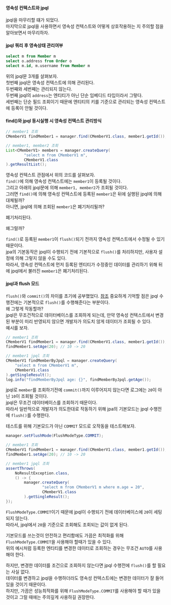 #### 영속성 컨텍스트와 jpql
jpql을 마무리할 떄가 되었다.  
마지막으로 jpql을 사용하면서 영속성 컨텍스트와 어떻게 상호작용하는 지 주의할 점을 알아보면서 마무리하자.  


#### jpql 쿼리 후 영속상태 관리여부
~~~sql
select m from Member m
select o.address from Order o
select m.id, m.username from Member m
~~~
위의 jpql문 3개를 살펴보자.  
첫번째 jpql은 영속성 컨텍스트에 의해 관리된다.  
두번쨰와 세번째는 관리되지 않는다.  
두번째 jpql의 `address`는 엔티티가 아닌 단순 임베디드 타입이라서 그렇다.  
세번째는 단순 필드 조회이기 때문에 엔티티의 키를 기준으로 관리되는 영속성 컨텍스트에 등록이 안될 것이다.



#### find()와 jpql 동시실행 시 영속성 컨텍스트 관리방식
~~~java
// member1 조회
CMemberV1 findMember1 = manager.find(CMemberV1.class, member1.getId());

// member1, member2 조회
List<CMemberV1> members = manager.createQuery(
        "select m from CMemberV1 m",
        CMemberV1.class
).getResultList();
~~~
영속성 컨텍스트 관점에서 위의 코드를 살펴보자.  
`find()`에 의해 영속성 컨텍스트에는 `member1`이 등록될 것이다.  
그리고 아래의 jpql문에 의해 `member1, member2`가 조회될 것이다.  
그러면 `find()`에 의해 영속성 컨텍스트에 등록된 `member1`은 뒤에 실행된 jpql에 의해 대체될까?  
아니면, jpql에 의해 조회된 `member1`은 폐기처리될까?  

폐기처리된다.  

왜그럴까?  

`find()`로 등록된 `member1`이 `flush()`되기 전까지 영속성 컨텍스트에서 수정될 수 있기 때문이다.  
jpa의 기본동작은 jpql이 수행되기 전에 기본적으로 `flush()`를 처리하지만, 사용자 설정에 의해 그렇지 않을 수도 있다.  
따라서, 영속성 컨텍스트에 먼저 등록된 엔티티가 수정중인 데이터를 관리하기 위해 뒤에 jpql에서 불러진 `member1`은 폐기처리된다.  



#### jpql과 flush 모드
`flush()`와 `commit()`의 차이를 초기에 공부했었다. [참조](../../ch1/description/3_flush.md)
중요하게 기억할 점은 jpql 수행전에는 기본적으로 `flush()`를 수행해준다는 부분이다.  
왜 그렇게 작동할까?  
jpql은 무조건적으로 데이터베이스를 조회하게 되는데, 만약 영속성 컨텍스트에서 변경된 부분이 미리 반영되지 않으면 개발자가 의도치 않게 데이터가 조회될 수 있다.  
예시를 보자.

~~~java
// member1 조회
CMemberV1 findMember1 = manager.find(CMemberV1.class, member1.getId());
findMember1.setAge(20); // 10 -> 20

// member1 jpql 조회
CMemberV1 findMemberByJpql = manager.createQuery(
    "select m from CMemberV1 m",
    CMemberV1.class
).getSingleResult();
log.info("findMemberByJpql age: {}", findMemberByJpql.getAge());
~~~

jpql로 `member`를 조회하기전에 `commit()`까지 이루어지지 않는다면 로그에는 `20`이 아닌 `10`이 조회될 것이다.  
jpql은 무조건 데이터베이스를 조회하기 때문이다.  
따라서 일반적으로 개발자가 의도한대로 작동하기 위해 jpa의 기본모드는 jpql 수행전에 `flush()`를 수행한다.  

테스트를 위해 기본모드가 아닌 `COMMIT` 모드로 오작동을 테스트해보자.

~~~java
manager.setFlushMode(FlushModeType.COMMIT);

// member1 조회
CMemberV1 findMember1 = manager.find(CMemberV1.class, member1.getId());
findMember1.setAge(20); // 10 -> 20

// member1 jpql 조회
assertThrows(
    NoResultException.class,
    () -> {
        manager.createQuery(
                "select m from CMemberV1 m where m.age = 20",
                CMemberV1.class
        ).getSingleResult();
});
~~~
`FlushModeType.COMMIT`이기 때문에 jpql이 수행되기 전에 데이터베이스에 `20`이 세팅되지 않는다.  
따라서, jpql에서 `20`을 기준으로 조회해도 조회되는 값이 없게 된다.  

기본모드를 쓰는것이 안전하고 편리함에도 가끔은 최적화를 위해 `FlushModeType.COMMIT`을 사용해야 할때가 있을 수 있다.  
위의 예시처럼 등록한 엔티티를 변경한 데이터로 조회하는 경우는 무조건 `AUTO`를 사용해야 한다.  

하지만, 변경한 데이터를 조건으로 조회하지 않는다면 jpql 수행전에 `flush()`를 할 필요는 사실 없다.  
데이터를 변경하고 jpql을 수행하더라도 영속성 컨텍스트에는 변경한 데이터가 잘 들어있을 것이기 때문이다.  
하지만, 가끔은 성능최적화를 위해 `FlushModeType.COMMIT`를 사용해야 할 때가 있을 것이고 그럴 때에는 주의깊게 사용하길 권장한다.


